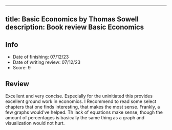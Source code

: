 
---
title: Basic Economics by Thomas Sowell
description: Book review Basic Economics
---

## Info
- Date of finishing: 07/12/23
- Date of writing review: 07/12/23
- Score: 9
## Review
Excellent and very concise. Especially for the uninitiated this provides
excellent ground work in economics. I Recommend to read some select chapters
that one finds interesting, that makes the most sense. Frankly, a few graphs
would've helped. Th lack of equations make sense, though the amount of
percentages is basically the same thing as a graph and visualization would not
hurt.
